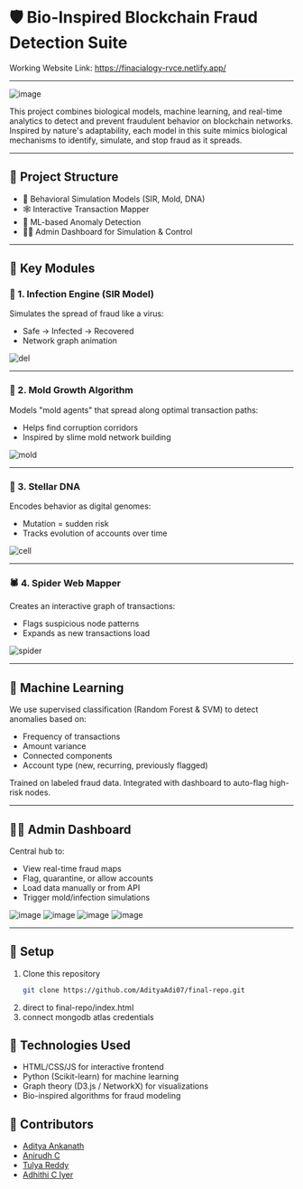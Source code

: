 # 🛡️ Bio-Inspired Blockchain Fraud Detection Suite

Working Website Link: https://finacialogy-rvce.netlify.app/

---
![image](https://github.com/user-attachments/assets/05c0e5ee-7cec-46f7-9b59-b6c79de83f5b)


This project combines biological models, machine learning, and real-time analytics to detect and prevent fraudulent behavior on blockchain networks. Inspired by nature's adaptability, each model in this suite mimics biological mechanisms to identify, simulate, and stop fraud as it spreads.

---

## 📁 Project Structure

- 🧠 Behavioral Simulation Models (SIR, Mold, DNA)
- 🕸️ Interactive Transaction Mapper
- 🤖 ML-based Anomaly Detection
- 🧑‍💻 Admin Dashboard for Simulation & Control

---

## 🧠 Key Modules

### 🔬 1. Infection Engine (SIR Model)

Simulates the spread of fraud like a virus:

- Safe → Infected → Recovered
- Network graph animation

![del](https://github.com/user-attachments/assets/8a073f1e-be1b-42eb-a192-258b9977f9ab)


---

### 🍄 2. Mold Growth Algorithm

Models "mold agents" that spread along optimal transaction paths:

- Helps find corruption corridors
- Inspired by slime mold network building

![mold](https://github.com/user-attachments/assets/a04132ab-9abb-4e4d-87a6-20a2cf7f4cf4)


---

### 🧬 3. Stellar DNA

Encodes behavior as digital genomes:

- Mutation = sudden risk
- Tracks evolution of accounts over time

![cell](https://github.com/user-attachments/assets/6f2393eb-ca93-4d5c-9c1a-238149d1c698)


---

### 🕷️ 4. Spider Web Mapper

Creates an interactive graph of transactions:

- Flags suspicious node patterns
- Expands as new transactions load

![spider](https://github.com/user-attachments/assets/64f792be-91c1-4c70-852a-9d8538b93422)


---

## 🤖 Machine Learning

We use supervised classification (Random Forest & SVM) to detect anomalies based on:

- Frequency of transactions
- Amount variance
- Connected components
- Account type (new, recurring, previously flagged)

Trained on labeled fraud data. Integrated with dashboard to auto-flag high-risk nodes.


---

## 🧑‍💻 Admin Dashboard

Central hub to:

- View real-time fraud maps
- Flag, quarantine, or allow accounts
- Load data manually or from API
- Trigger mold/infection simulations

![image](https://github.com/user-attachments/assets/b1a70b3e-350f-4a19-81f2-84be0704da25)
![image](https://github.com/user-attachments/assets/a1d19bac-8f79-4bd5-b29d-78daee3dc706)
![image](https://github.com/user-attachments/assets/0b4f6657-7f1c-497c-880f-b38153add4f3)
![image](https://github.com/user-attachments/assets/1cde52f6-7cac-477c-80dc-9cafbbe7f642)


---

## 🚀 Setup

1. Clone this repository  
   ```bash
   git clone https://github.com/AdityaAdi07/final-repo.git
   ```
2. direct to final-repo/index.html
3. connect mongodb atlas credentials

## 🧪 Technologies Used

- HTML/CSS/JS for interactive frontend  
- Python (Scikit-learn) for machine learning  
- Graph theory (D3.js / NetworkX) for visualizations  
- Bio-inspired algorithms for fraud modeling  

## 👥 Contributors

- [Aditya Ankanath](https://github.com/AdityaAdi07) 
- [Anirudh C](https://github.com/Raged-Pineapple)  
- [Tulya Reddy](https://github.com/username3)
- [Adhithi C Iyer](https://github.com/username4)  



